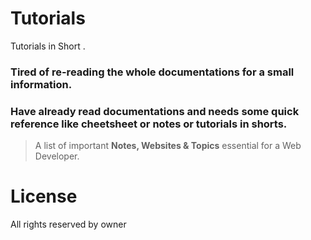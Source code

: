 # Tutorials
Tutorials in Short .

### Tired of re-reading the whole documentations for a small information. 

### Have already read documentations and needs some quick reference like cheetsheet or notes or tutorials in shorts.

> A list of important **Notes, Websites & Topics** essential for a Web Developer. 


# License

All rights reserved by owner